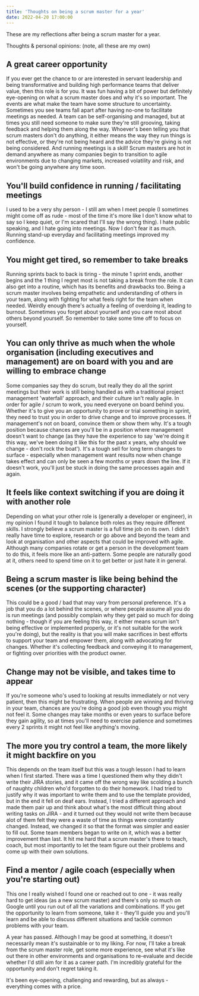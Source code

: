 ```yaml
---
title: 'Thoughts on being a scrum master for a year'
date: 2022-04-20 17:00:00
---
```


These are my reflections after being a scrum master for a year.

Thoughts & personal opinions: (note, all these are my own)

## A great career opportunity

If you ever get the chance to or are interested in servant leadership and being transformative and building high performance teams that deliver value, then this role is for you. It was fun having a bit of power but definitely eye-opening on what a scrum master does and why it's so important. The events are what make the team have some structure to uncertainty. Sometimes you see teams fall apart after having no-one to facilitate meetings as needed. A team can be self-organising and managed, but at times you still need someone to make sure they're still grooving, taking feedback and helping them along the way.
Whoever's been telling you that scrum masters don't do anything, it either means the way they run things is not effective, or they're not being heard and the advice they're giving is not being considered. And running meetings is a skill! Scrum masters are hot in demand anywhere as many companies begin to transition to agile environments due to changing markets, increased volatility and risk, and won't be going anywhere any time soon.

## You'll build confidence in running / facilitating meetings

I used to be a very shy person - I still am when I meet people (I sometimes might come off as rude - most of the time it's more like I don't know what to say so I keep quiet, or I'm scared that I'll say the wrong thing). I hate public speaking, and I hate going into meetings. Now I don't fear it as much. Running stand-up everyday and facilitating meetings improved my confidence.

## You might get tired, so remember to take breaks

Running sprints back to back is tiring - the minute 1 sprint ends, another begins and the 1 thing I regret most is not taking a break from the role. It can also get into a routine, which has its benefits and drawbacks too. Being a scrum master involves being empathetic and understanding of others in your team, along with fighting for what feels right for the team when needed. Weirdly enough there's actually a feeling of overdoing it, leading to burnout. Sometimes you forget about yourself and you care most about others beyond yourself. So remember to take some time off to focus on yourself.

## You can only thrive as much when the whole organisation (including executives and management) are on board with you and are willing to embrace change

Some companies say they do scrum, but really they do all the sprint meetings but their work is still being handled as with a traditional project management 'waterfall' approach, and their culture isn't really agile. In order for agile / scrum to work, you need everyone on board behind you. Whether it's to give you an opportunity to prove or trial something in sprint, they need to trust you in order to drive change and to improve processes. If management's not on board, convince them or show them why. It's a tough position because chances are you'll be in a position where management doesn't want to change (as they have the experience to say 'we're doing it this way, we've been doing it like this for the past x years, why should we change - don't rock the boat').
It's a tough sell for long term changes to surface - especially when management want results now when change takes effect and can only be seen a few months or years down the line.
If it doesn't work, you'll just be stuck in doing the same processes again and again.

## It feels like context switching if you are doing it with another role

Depending on what your other role is (generally a developer or engineer), in my opinion I found it tough to balance both roles as they require different skills.
I strongly believe a scrum master is a full time job on its own. I didn't really have time to explore, research or go above and beyond the team and look at organisation and other aspects that could be improved with agile. Although many companies rotate or get a person in the development team to do this, it feels more like an anti-pattern. Some people are naturally good at it, others need to spend time on it to get better or just hate it in general.

## Being a scrum master is like being behind the scenes (or the supporting character)

This could be a good / bad that may vary from personal preference. It's a job that you do a lot behind the scenes, or where people assume all you do is run meetings (and possibly complain why they get paid so much for doing nothing - though if you are feeling this way, it either means scrum isn't being effective or implemented properly, or it's not suitable for the work you're doing), but the reality is that you will make sacrifices in best efforts to support your team and empower them, along with advocating for changes. Whether it's collecting feedback and conveying it to management, or fighting over priorities with the product owner.

## Change may not be visible, and takes time to appear

If you're someone who's used to looking at results immediately or not very patient, then this might be frustrating. When people are winning and thriving in your team, chances are you're doing a good job even though you might not feel it. Some changes may take months or even years to surface before they gain agility, so at times you'll need to exercise patience and sometimes every 2 sprints it might not feel like anything's moving.

## The more you try control a team, the more likely it might backfire on you

This depends on the team itself but this was a tough lesson I had to learn when I first started. There was a time I questioned them why they didn't write their JIRA stories, and it came off the wrong way like scolding a bunch of naughty children who'd forgotten to do their homework. I had tried to justify why it was important to write them and to use the template provided, but in the end it fell on deaf ears. Instead, I tried a different approach and made them pair up and think about what's the most difficult thing about writing tasks on JIRA - and it turned out they would not write them because alot of them felt they were a waste of time as things were constantly changed. Instead, we changed it so that the format was simpler and easier to fill out. Some team members began to write on it, which was a better improvement than last. It hit me hard that a scrum master's there to teach, coach, but most importantly to let the team figure out their problems and come up with their own solutions.

## Find a mentor / agile coach (especially when you're starting out)

This one I really wished I found one or reached out to one - it was really hard to get ideas (as a new scrum master) and there's only so much on Google until you run out of all the variations and combinations. If you get the opportunity to learn from someone, take it - they'll guide you and you'll learn and be able to discuss different situations and tackle common problems with your team.

A year has passed. Although I may be good at something, it doesn't necessarily mean it's sustainable or to my liking. For now, I'll take a break from the scrum master role, get some more experience, see what it's like out there in other environments and organisations to re-evaluate and decide whether I'd still aim for it as a career path. I'm incredibly grateful for the opportunity and don't regret taking it.

It's been eye-opening, challenging and rewarding, but as always - everything comes with a price.
